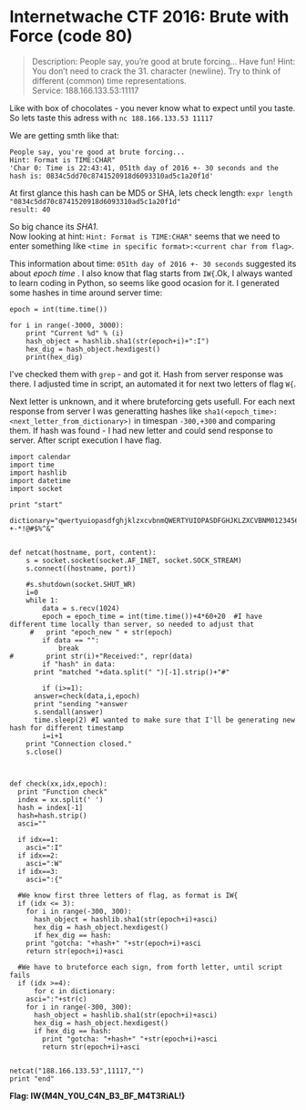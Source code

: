  # Internetwache CTF 2016: Brute with Force (code 80)  
  

>Description: People say, you’re good at brute forcing… Have fun! Hint: You don’t need to crack the 31. character (newline). Try to think of different (common) time representations.   
Service: 188.166.133.53:11117

Like with box of chocolates - you never know what to expect until you taste. So lets taste this adress with `nc 188.166.133.53 11117`

We are getting smth like that:
```
People say, you're good at brute forcing...  
Hint: Format is TIME:CHAR"
'Char 0: Time is 22:43:41, 051th day of 2016 +- 30 seconds and the hash is: 0834c5dd70c8741520918d6093310ad5c1a20f1d'
```

At first glance this hash can be MD5 or SHA, lets check length:
`expr length "0834c5dd70c8741520918d6093310ad5c1a20f1d"`  
`result: 40`

So big chance its *SHA1*.  
Now looking at hint: `Hint: Format is TIME:CHAR"` seems that we need to enter something like `<time in specific format>:<current char from flag>`.  

This information about time: `051th day of 2016 +- 30 seconds` suggested its about *epoch time* . I also know that flag starts from `IW{`.Ok, I always wanted to learn coding in Python, so seems like good ocasion for it. I generated some hashes in time around server time:

```
epoch = int(time.time())

for i in range(-3000, 3000):
    print "Current %d" % (i)
    hash_object = hashlib.sha1(str(epoch+i)+":I")
    hex_dig = hash_object.hexdigest()
    print(hex_dig)
```

I've checked them with `grep` - and got it. Hash from server response was there. I adjusted time in script, an automated it for next two letters of flag `W{`.

Next letter is unknown, and it where bruteforcing gets usefull. For each next response from server I was generatting hashes like `sha1(<epoch_time>:<next_letter_from_dictionary>)` in timespan `-300,+300` and comparing them. If hash was found - I had new letter and could send response to server. After script execution I have flag.

```
import calendar
import time
import hashlib
import datetime
import socket

print "start"

dictionary="qwertyuiopasdfghjklzxcvbnmQWERTYUIOPASDFGHJKLZXCVBNM0123456789_{}-+-*!@#$%^&"


def netcat(hostname, port, content):
    s = socket.socket(socket.AF_INET, socket.SOCK_STREAM)
    s.connect((hostname, port))
    
    #s.shutdown(socket.SHUT_WR)
    i=0
    while 1:
        data = s.recv(1024)
        epoch = epoch_time = int(time.time())+4*60+20  #I have different time locally than server, so needed to adjust that
     #   print "epoch_new " + str(epoch)
        if data == "":
            break
#        print str(i)+"Received:", repr(data)
        if "hash" in data:
	  print "matched "+data.split(" ")[-1].strip()+"#"        
        
        if (i>=1):
	  answer=check(data,i,epoch)
	  print "sending "+answer
	  s.sendall(answer)
	  time.sleep(2) #I wanted to make sure that I'll be generating new hash for different timestamp
        i=i+1
    print "Connection closed."
    s.close()



def check(xx,idx,epoch):
  print "Function check" 
  index = xx.split(' ')
  hash = index[-1]
  hash=hash.strip()
  asci=""
  
  if idx==1:
    asci=":I"
  if idx==2:
    asci=":W"
  if idx==3:
    asci=":{"
  
  #We know first three letters of flag, as format is IW{
  if (idx <= 3):
    for i in range(-300, 300):
      hash_object = hashlib.sha1(str(epoch+i)+asci)
      hex_dig = hash_object.hexdigest()
      if hex_dig == hash:
	print "gotcha: "+hash+" "+str(epoch+i)+asci
	return str(epoch+i)+asci
  
  #We have to bruteforce each sign, from forth letter, until script fails
  if (idx >=4):
      for c in dictionary:
	asci=":"+str(c)
	for i in range(-300, 300):
	  hash_object = hashlib.sha1(str(epoch+i)+asci)
	  hex_dig = hash_object.hexdigest()
	  if hex_dig == hash:
	    print "gotcha: "+hash+" "+str(epoch+i)+asci
	    return str(epoch+i)+asci


netcat("188.166.133.53",11117,"")
print "end"
```
**Flag: IW{M4N_Y0U_C4N_B3_BF_M4T3RiAL!}**

